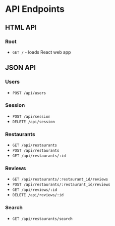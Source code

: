 # API Endpoints

## HTML API

### Root

- `GET /` - loads React web app

## JSON API

### Users

- `POST /api/users`

### Session

- `POST /api/session`
- `DELETE /api/session`

### Restaurants

- `GET /api/restaurants`
- `POST /api/restaurants`
- `GET /api/restaurants/:id`

### Reviews

 - `GET /api/restaurants/:restaurant_id/reviews`
 - `POST /api/restaurants/:restaurant_id/reviews`
 - `GET /api/reviews/:id`
 - `DELETE /api/reviews/:id`

### Search

 - `GET /api/restaurants/search`
